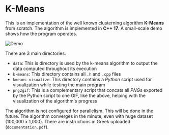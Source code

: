 # K-Means
This is an implementation of the well known clusterning algorithm **K-Means** from scratch. The algorithm is implemented in **C++ 17**. A small-scale demo shows how the program operates.

![Demo](https://raw.githubusercontent.com/andreasceid/k-means/master/kmeans.gif?token=AKD4DVB5OIZQUOAJ5WJ4QN27YO4VY)

There are 3 main directories:
* `data`: This is directory is used by the k-means algorithm to output the data computed throughout its execution
* `k-means`: This directory contains all `.h` and `.cpp` files
* `kmeans-visualize`: This directory contains a *Python* script used for visualization while testing the main program
* `png2gif`: This is a complementary script that concats all *PNG*s exported by the Python script to one GIF, like the above, helping with the visualization of the algorithm's progress

The algorithm is not configured for parallelism. This will be done in the future. The algorithm converges in the minute, even with huge dataset (100,000 x 1,000). There are instructions in Greek uploaded (`documentation.pdf`).
